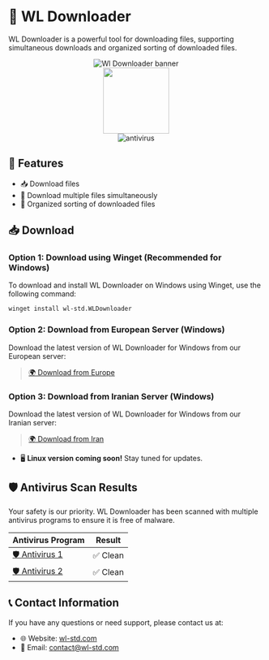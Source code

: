 # 🌟 WL Downloader

WL Downloader is a powerful tool for downloading files, supporting simultaneous downloads and organized sorting of downloaded files.
<p align="center">
    <img src="https://wl-std.com/assets/image/banner/wl-downloader.svg" alt="Wl Downloader banner"><br>
  <a href="https://pooriya.wl-std.com/donate"><img class="img-fluid" width=130 src="https://coffeebede.ir/DashboardTemplateV2/app-assets/images/banner/default-yellow.svg" /></a><br>
  <img src="https://img.shields.io/badge/antivirus-PASS-wlstdgreencolor" alt="antivirus" >

</p>

## 🚀 Features

- 📥 Download files
- 📂 Download multiple files simultaneously
- 📑 Organized sorting of downloaded files

## 📥 Download

### Option 1: Download using Winget (Recommended for Windows)

To download and install WL Downloader on Windows using Winget, use the following command:

```sh
winget install wl-std.WLDownloader
```

### Option 2: Download from European Server (Windows)

Download the latest version of WL Downloader for Windows from our European server:

> [🌍 Download from Europe](https://dl1.wl-std.com/WL%20Downloader%20Installer.exe)

### Option 3: Download from Iranian Server (Windows)

Download the latest version of WL Downloader for Windows from our Iranian server:

> [🌍 Download from Iran](https://dl2.wl-std.com/WL%20Downloader%20Installer.exe)

- 🖥️ **Linux version coming soon!** Stay tuned for updates.

## 🛡️ Antivirus Scan Results

Your safety is our priority. WL Downloader has been scanned with multiple antivirus programs to ensure it is free of malware.

| Antivirus Program | Result |
|-------------------|--------|
| [🛡️ Antivirus 1](https://www.virustotal.com/gui/url/66462dde7be953d78ab36808b903548e50434301701a3222c654d8d6e8f54c40?nocache=1)       | ✅ Clean  |
| [🛡️ Antivirus 2](https://www.virustotal.com/gui/url/0e2c074c69b402611ee44326c39ffa6115e2429c70493d831032ee38b74dcefb?nocache=1)       | ✅ Clean  |


## 📞 Contact Information

If you have any questions or need support, please contact us at:
- 🌐 Website: [wl-std.com](https://wl-std.com)
- 📧 Email: [contact@wl-std.com](mailto:contact@wl-std.com)

